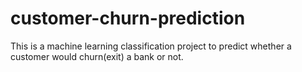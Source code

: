 # customer-churn-prediction
This is a machine learning classification project to predict whether a customer would churn(exit) a bank or not.
